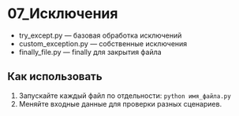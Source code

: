 # 07_Исключения

- try_except.py — базовая обработка исключений
- custom_exception.py — собственные исключения
- finally_file.py — finally для закрытия файла

## Как использовать

1. Запускайте каждый файл по отдельности: `python имя_файла.py`
2. Меняйте входные данные для проверки разных сценариев. 
